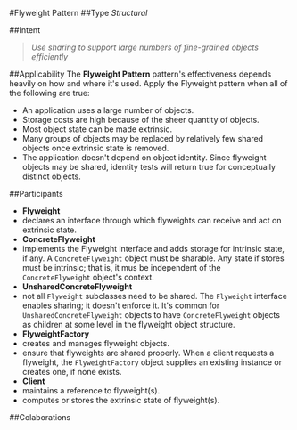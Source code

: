 #Flyweight Pattern
##Type
*Structural*

##Intent
> *Use sharing to support large numbers of fine-grained objects efficiently*

##Applicability
The **Flyweight Pattern** pattern's effectiveness depends heavily on how and where it's used. Apply the Flyweight pattern when all of the following are true:

- An application uses a large number of objects.
- Storage costs are high because of the sheer quantity of objects.
- Most object state can be made extrinsic.
- Many groups of objects may be replaced by relatively few shared objects once extrinsic state is removed.
- The application doesn't depend on object identity. Since flyweight objects may be shared, identity tests will return true for conceptually distinct objects.

##Participants
- **Flyweight**
 - declares an interface through which flyweights can receive and act on extrinsic state.
- **ConcreteFlyweight**
 - implements the Flyweight interface and adds storage for intrinsic state, if any. A `ConcreteFlyweight` object must be sharable. Any state if stores must be intrinsic; that is, it mus be independent of the `ConcreteFlyweight` object's context.
- **UnsharedConcreteFlyweight**
 - not all `Flyweight` subclasses need to be shared. The `Flyweight` interface enables sharing; it doesn't enforce it. It's common for `UnsharedConcreteFlyweight` objects to have `ConcreteFlyweight` objects as children at some level in the flyweight object structure.
- **FlyweightFactory**
 - creates and manages flyweight objects.
 - ensure that flyweights are shared properly. When a client requests a flyweight, the `FlyweightFactory` object supplies an existing instance or creates one, if none exists.
- **Client**
 - maintains a reference to flyweight(s).
 - computes or stores the extrinsic state of flyweight(s).
 
##Colaborations
 

